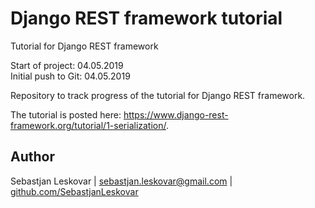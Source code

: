 # Django REST framework tutorial
Tutorial for Django REST framework

Start of project: 04.05.2019  
Initial push to Git: 04.05.2019

Repository to track progress of the tutorial for Django REST framework.  

The tutorial is posted here: <https://www.django-rest-framework.org/tutorial/1-serialization/>. 

## Author

Sebastjan Leskovar | [sebastjan.leskovar@gmail.com](mailto:sebastjan.leskovar@gmail.com) | [github.com/SebastjanLeskovar](https://github.com/SebastjanLeskovar)
